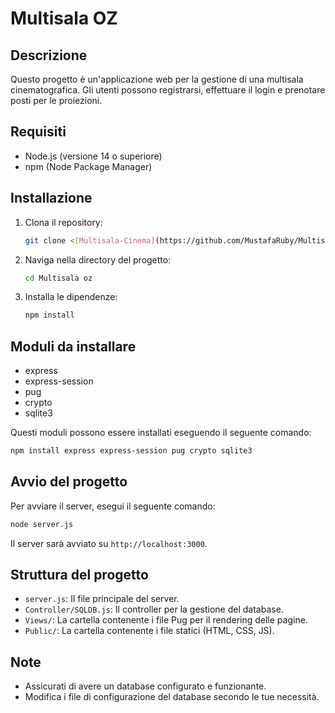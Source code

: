 # Multisala OZ

## Descrizione
Questo progetto è un'applicazione web per la gestione di una multisala cinematografica. Gli utenti possono registrarsi, effettuare il login e prenotare posti per le proiezioni.

## Requisiti
- Node.js (versione 14 o superiore)
- npm (Node Package Manager)

## Installazione
1. Clona il repository:
    ```bash
    git clone <[Multisala-Cinema](https://github.com/MustafaRuby/Multisala-cinema.git)>
    ```
2. Naviga nella directory del progetto:
    ```bash
    cd Multisala oz
    ```
3. Installa le dipendenze:
    ```bash
    npm install
    ```

## Moduli da installare
- express
- express-session
- pug
- crypto
- sqlite3

Questi moduli possono essere installati eseguendo il seguente comando:
```bash
npm install express express-session pug crypto sqlite3
```

## Avvio del progetto
Per avviare il server, esegui il seguente comando:
```bash
node server.js
```

Il server sarà avviato su `http://localhost:3000`.

## Struttura del progetto
- `server.js`: Il file principale del server.
- `Controller/SQLDB.js`: Il controller per la gestione del database.
- `Views/`: La cartella contenente i file Pug per il rendering delle pagine.
- `Public/`: La cartella contenente i file statici (HTML, CSS, JS).

## Note
- Assicurati di avere un database configurato e funzionante.
- Modifica i file di configurazione del database secondo le tue necessità.

